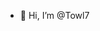 - 👋 Hi, I’m @Towl7





<!---
Towl7/Towl7 is a ✨ special ✨ repository because its `README.md` (this file) appears on your GitHub profile.
You can click the Preview link to take a look at your changes.
--->
